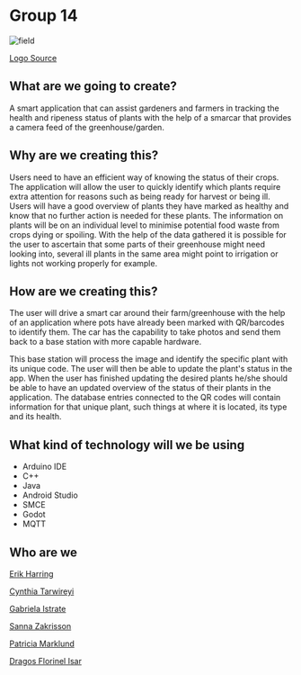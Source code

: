 # Group 14 

![field](https://user-images.githubusercontent.com/43864105/160417539-6d0dca70-90d3-4687-89ff-4b0266f12a33.png)

[Logo Source](https://www.flaticon.com/free-icon/field_3442662)

## What are we going to create?
A smart application that can assist gardeners and farmers in tracking the health and ripeness status of plants with the help of a smarcar that provides a camera feed of the greenhouse/garden.

## Why are we creating this?
Users need to have an efficient way of knowing the status of their crops. The application will allow the user to quickly identify which plants require extra attention for reasons such as being ready for harvest or being ill. Users will have a good overview of plants they have marked as healthy and know that no further action is needed for these plants. The information on plants will be on an individual level to minimise potential food waste from crops dying or spoiling.
With the help of the data gathered it is possible for the user to ascertain that some parts of their greenhouse might need looking into, several ill plants in the same area might point to irrigation or lights not working properly for example. 


## How are we creating this?
The user will drive a smart car around their farm/greenhouse with the help of an application where pots have already been marked with QR/barcodes to identify them. The car has the capability to take photos and send them back to a base station with more capable hardware.

This base station will process the image and identify the specific plant with its unique code. The user will then be able to update the plant's status in the app.
When the user has finished updating the desired plants he/she should be able to have an updated overview of the status of their plants in the application.
The database entries connected to the QR codes will contain information for that unique plant, such things at where it is located, its type and its health.
 


## What kind of technology will we be using
- Arduino IDE
- C++
- Java
- Android Studio
- SMCE
- Godot
- MQTT


## Who are we
[Erik Harring](https://github.com/harring)

[Cynthia Tarwireyi](https://github.com/Cyn-Thea)

[Gabriela Istrate](https://github.com/EllaGab09) 

[Sanna Zakrisson](https://github.com/Sannazak)

[Patricia Marklund](https://github.com/PatyMarklund)

[Dragos Florinel Isar](https://github.com/DragosIsar)




